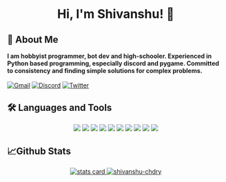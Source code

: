 <h1 align="center">Hi, I'm Shivanshu! 👋</h1>

## 🚀 About Me
<strong>I am hobbyist programmer, bot dev and high-schooler. Experienced in Python based programming, especially discord and pygame. Committed to consistency and finding simple solutions for complex problems.</strong>
<br>
<br>
[![Gmail](https://img.shields.io/badge/Gmail-D14836?style=for-the-badge&logo=gmail&logoColor=white)](mailto:chaudharyshivanshu0109@gmail.com)
[![Discord](https://img.shields.io/badge/Discord-7289DA?style=for-the-badge&logo=discord&logoColor=white)](https://discord.gg/yQXTNQcyUA)
[![Twitter](https://img.shields.io/badge/twitter-1DA1F2?style=for-the-badge&logo=twitter&logoColor=white)](https://twitter.com/itzz_maniac)

## 🛠 Languages and Tools
<p align="center">
<a><img src = "https://img.shields.io/badge/Python-14354C?style=for-the-badge&logo=python&logoColor=white"></a>
<a><img src = "https://img.shields.io/badge/HTML5-E34F26?style=for-the-badge&logo=html5&logoColor=white"></a>
<a><img src = "https://img.shields.io/badge/CSS3-1572B6?style=for-the-badge&logo=css3&logoColor=white"></a>
<a><img src = "https://img.shields.io/badge/GitHub-100000?style=for-the-badge&logo=github&logoColor=white"></a>
<a><img src = "https://img.shields.io/badge/GIT-E44C30?style=for-the-badge&logo=git&logoColor=white"></a>
<a><img src = "https://img.shields.io/badge/replit-667881?style=for-the-badge&logo=replit&logoColor=white"></a>
<a><img src = "https://img.shields.io/badge/Visual_Studio_Code-0078D4?style=for-the-badge&logo=visual%20studio%20code&logoColor=white"></a>
<a><img src = "https://img.shields.io/badge/powershell-5391FE?style=for-the-badge&logo=powershell&logoColor=white"></a>
<a><img src = "https://img.shields.io/badge/windows%20terminal-4D4D4D?style=for-the-badge&logo=windows%20terminal&logoColor=white"></a>
<a><img src = "https://img.shields.io/badge/Google_chrome-4285F4?style=for-the-badge&logo=Google-chrome&logoColor=white"></a>
</p>
  
## 📈Github Stats
<div align="center">
   <a align="center" href="https://github.com/shivanshu-chdry">
  <img alt="stats card" src="https://github-readme-stats.vercel.app/api?username=shivanshu-chdry&count_private=true&show_icons=true&theme=blue-green&hide_rank=false" />
  <img src="https://github-readme-stats.vercel.app/api/top-langs?username=shivanshu-chdry&show_icons=true&locale=en&layout=compact&theme=blue-green" alt="shivanshu-chdry" /></a>
</p>
</div>
